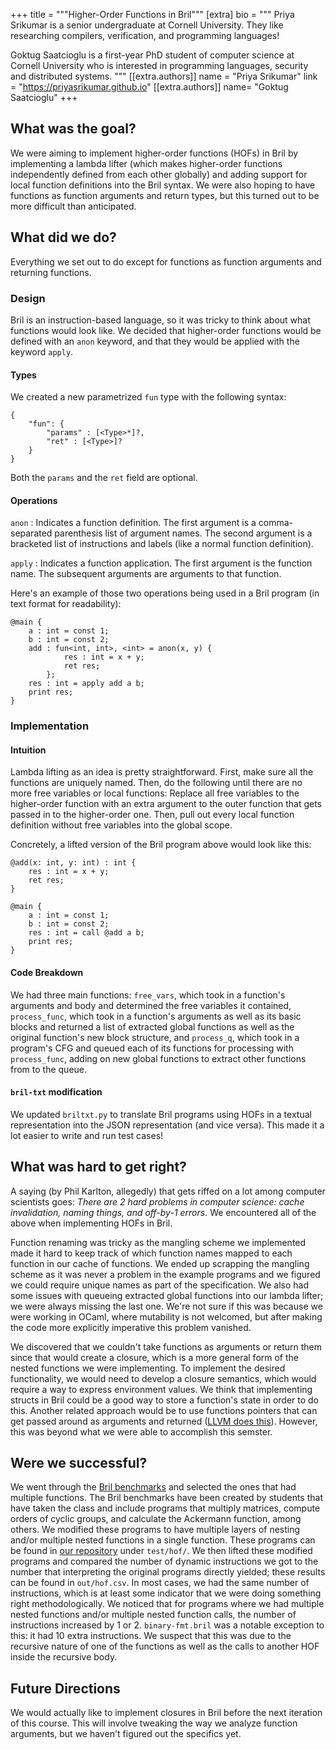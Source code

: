+++
title = """Higher-Order Functions in Bril"""
[extra]
bio = """
Priya Srikumar is a senior undergraduate at Cornell University. They like researching compilers, verification, and programming languages!

Goktug Saatcioglu is a first-year PhD student of computer science at Cornell University who is interested in programming languages, security and distributed systems.
"""
[[extra.authors]]
name = "Priya Srikumar"
link = "https://priyasrikumar.github.io"
[[extra.authors]]
name= "Goktug Saatcioglu"
+++

## What was the goal? 

We were aiming to implement higher-order functions (HOFs) in Bril by implementing a lambda lifter (which makes higher-order functions independently defined from each other globally) and adding support for local function definitions into the Bril syntax. We were also hoping to have functions as function arguments and return types, but this turned out to be more difficult than anticipated.

## What did we do? 

Everything we set out to do except for functions as function arguments and returning functions. 

### Design

Bril is an instruction-based language, so it was tricky to think about what functions would look like. We decided that higher-order functions would be defined with an `anon` keyword, and that they would be applied with the keyword `apply`.

#### Types

We created a new parametrized `fun` type with the following syntax: 

```
{
    "fun": {
        "params" : [<Type>*]?, 
        "ret" : [<Type>]?
    }
}
```
Both the `params` and the `ret` field are optional. 

#### Operations 

`anon` : Indicates a function definition. The first argument is a comma-separated parenthesis list of argument names. The second argument is a bracketed list of instructions and labels (like a normal function definition). 

`apply` : Indicates a function application. The first argument is the function name. The subsequent arguments are arguments to that function.

Here's an example of those two operations being used in a Bril program (in text format for readability): 

```
@main {
    a : int = const 1; 
    b : int = const 2;
    add : fun<int, int>, <int> = anon(x, y) {
            res : int = x + y; 
            ret res;
        };
    res : int = apply add a b;
    print res;
}
```

### Implementation 

#### Intuition 

Lambda lifting as an idea is pretty straightforward. First, make sure all the functions are uniquely named. Then, do the following until there are no more free variables or local functions: Replace all free variables to the higher-order function with an extra argument to the outer function that gets passed in to the higher-order one. Then, pull out every local function definition without free variables into the global scope. 

Concretely, a lifted version of the Bril program above would look like this:

```
@add(x: int, y: int) : int {
    res : int = x + y; 
    ret res;
}

@main {
    a : int = const 1; 
    b : int = const 2;
    res : int = call @add a b;
    print res;
}
```

#### Code Breakdown

We had three main functions: `free_vars`, which took in a function's arguments and body and determined the free variables it contained, `process_func`, which took in a function's arguments as well as its basic blocks and returned a list of extracted global functions as well as the original function's new block structure, and `process_q`, which took in a program's CFG and queued each of its functions for processing with `process_func`, adding on new global functions to extract other functions from to the queue. 

#### `bril-txt` modification 

We updated `briltxt.py` to translate Bril programs using HOFs in a textual representation into the JSON representation (and vice versa). This made it a lot easier to write and run test cases! 

## What was hard to get right? 

A saying (by Phil Karlton, allegedly) that gets riffed on a lot among computer scientists goes: *There are 2 hard problems in computer science: cache invalidation, naming things, and off-by-1 errors*. We encountered all of the above when implementing HOFs in Bril. 

Function renaming was tricky as the mangling scheme we implemented made it hard to keep track of which function names mapped to each function in our cache of functions. We ended up scrapping the mangling scheme as it was never a problem in the example programs and we figured we could require unique names as part of the specification. We also had some issues with queueing extracted global functions into our lambda lifter; we were always missing the last one. We're not sure if this was because we were working in OCaml, where mutability is not welcomed, but after making the code more explicitly imperative this problem vanished. 

We discovered that we couldn't take functions as arguments or return them since that would create a closure, which is a more general form of the nested functions we were implementing. To implement the desired functionality, we would need to develop a closure semantics, which would require a way to express environment values. We think that implementing structs in Bril could be a good way to store a function's state in order to do this. Another related approach would be to use functions pointers that can get passed around as arguments and returned ([LLVM does this][fp]). However, this was beyond what we were able to accomplish this semster. 

## Were we successful? 

We went through the [Bril benchmarks][bench] and selected the ones that had multiple functions. The Bril benchmarks have been created by students that have taken the class and include programs that multiply matrices, compute orders of cyclic groups, and calculate the Ackermann function, among others. We modified these programs to have multiple layers of nesting and/or multiple nested functions in a single function. These programs can be found in [our repository][repo] under `test/hof/`. We then lifted these modified programs and compared the number of dynamic instructions we got to the number that interpreting the original programs directly yielded; these results can be found in `out/hof.csv`. In most cases, we had the same number of instructions, which is at least some indicator that we were doing something right methodologically. We noticed that for programs where we had multiple nested functions and/or multiple nested function calls, the number of instructions increased by 1 or 2. `binary-fmt.bril` was a notable exception to this: it had 10 extra instructions. We suspect that this was due to the recursive nature of one of the functions as well as the calls to another HOF inside the recursive body. 

## Future Directions

We would actually like to implement closures in Bril before the next iteration of this course. This will involve tweaking the way we analyze function arguments, but we haven't figured out the specifics yet. 

[bench]:https://github.com/sampsyo/bril/tree/master/benchmarks
[fp]:https://mapping-high-level-constructs-to-llvm-ir.readthedocs.io/en/latest/basic-constructs/functions.html
[repo]:https://github.com/priyasrikumar/6120